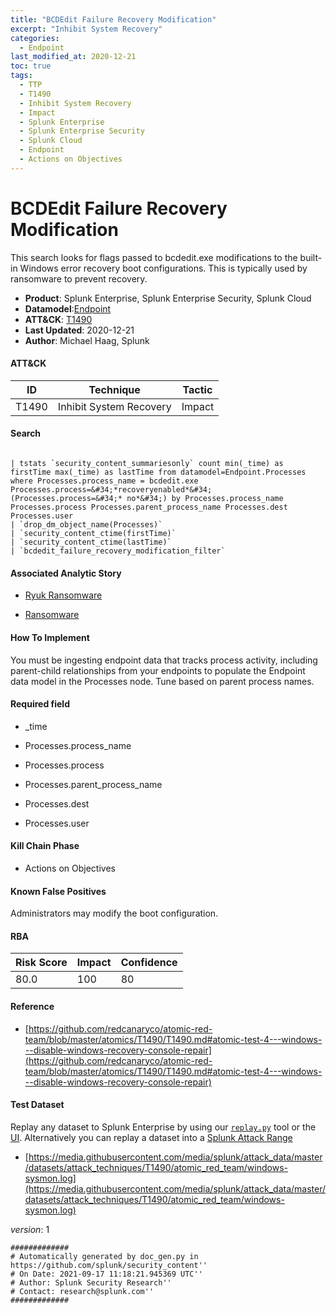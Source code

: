 ```yaml
---
title: "BCDEdit Failure Recovery Modification"
excerpt: "Inhibit System Recovery"
categories:
  - Endpoint
last_modified_at: 2020-12-21
toc: true
tags:
  - TTP
  - T1490
  - Inhibit System Recovery
  - Impact
  - Splunk Enterprise
  - Splunk Enterprise Security
  - Splunk Cloud
  - Endpoint
  - Actions on Objectives
---
```


# BCDEdit Failure Recovery Modification

This search looks for flags passed to bcdedit.exe modifications to the built-in Windows error recovery boot configurations. This is typically used by ransomware to prevent recovery.

- **Product**: Splunk Enterprise, Splunk Enterprise Security, Splunk Cloud
- **Datamodel**:[Endpoint](https://docs.splunk.com/Documentation/CIM/latest/User/Endpoint)
- **ATT&CK**: [T1490](https://attack.mitre.org/techniques/T1490/)
- **Last Updated**: 2020-12-21
- **Author**: Michael Haag, Splunk


#### ATT&CK

| ID          | Technique   | Tactic       |
| ----------- | ----------- |--------------|
| T1490 | Inhibit System Recovery | Impact |


#### Search

```

| tstats `security_content_summariesonly` count min(_time) as firstTime max(_time) as lastTime from datamodel=Endpoint.Processes where Processes.process_name = bcdedit.exe Processes.process=&#34;*recoveryenabled*&#34; (Processes.process=&#34;* no*&#34;) by Processes.process_name Processes.process Processes.parent_process_name Processes.dest Processes.user 
| `drop_dm_object_name(Processes)` 
| `security_content_ctime(firstTime)` 
| `security_content_ctime(lastTime)` 
| `bcdedit_failure_recovery_modification_filter`
```

#### Associated Analytic Story

* [Ryuk Ransomware](_stories/ryuk_ransomware)

* [Ransomware](_stories/ransomware)


#### How To Implement
You must be ingesting endpoint data that tracks process activity, including parent-child relationships from your endpoints to populate the Endpoint data model in the Processes node. Tune based on parent process names.

#### Required field

* _time

* Processes.process_name

* Processes.process

* Processes.parent_process_name

* Processes.dest

* Processes.user


#### Kill Chain Phase

* Actions on Objectives


#### Known False Positives
Administrators may modify the boot configuration.



#### RBA

| Risk Score  | Impact      | Confidence   |
| ----------- | ----------- |--------------|
| 80.0 | 100 | 80 |



#### Reference


* [https://github.com/redcanaryco/atomic-red-team/blob/master/atomics/T1490/T1490.md#atomic-test-4---windows---disable-windows-recovery-console-repair](https://github.com/redcanaryco/atomic-red-team/blob/master/atomics/T1490/T1490.md#atomic-test-4---windows---disable-windows-recovery-console-repair)



#### Test Dataset
Replay any dataset to Splunk Enterprise by using our [`replay.py`](https://github.com/splunk/attack_data#using-replaypy) tool or the [UI](https://github.com/splunk/attack_data#using-ui).
Alternatively you can replay a dataset into a [Splunk Attack Range](https://github.com/splunk/attack_range#replay-dumps-into-attack-range-splunk-server)


* [https://media.githubusercontent.com/media/splunk/attack_data/master/datasets/attack_techniques/T1490/atomic_red_team/windows-sysmon.log](https://media.githubusercontent.com/media/splunk/attack_data/master/datasets/attack_techniques/T1490/atomic_red_team/windows-sysmon.log)


_version_: 1

```
#############
# Automatically generated by doc_gen.py in https://github.com/splunk/security_content''
# On Date: 2021-09-17 11:18:21.945369 UTC''
# Author: Splunk Security Research''
# Contact: research@splunk.com''
#############
```